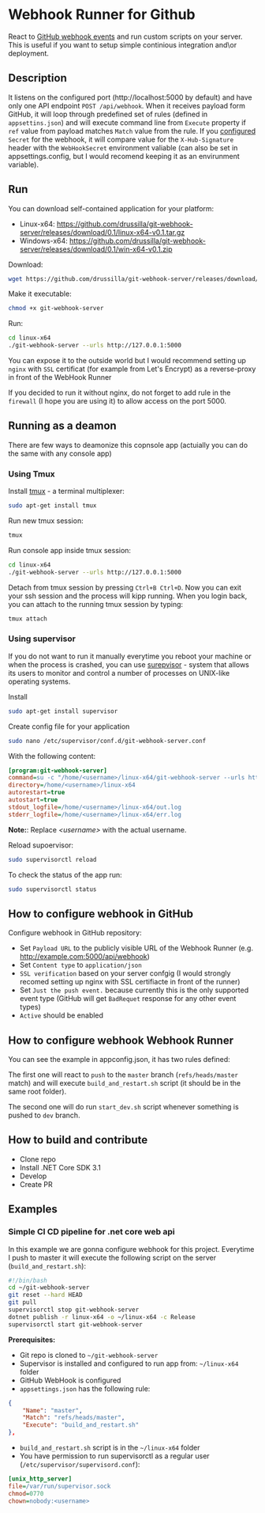 # Webhook Runner for Github

React to [GitHub webhook events](https://developer.github.com/webhooks/) and run custom scripts on your server. This is useful if you want to setup simple continious integration and\or deployment.

## Description

It listens on the configured port (http://localhost:5000 by default) and have only one API endpoint `POST /api/webhook`. When it receives payload form GitHub, it will loop through predefined set of rules (defined in `appsettins.json`) and will execute command line from `Execute` property if `ref` value from payload matches `Match` value from the rule.
If you [configured](https://developer.github.com/webhooks/securing/#validating-payloads-from-github) `Secret` for the webhook, it will compare value for the `X-Hub-Signature` header with the `WebHookSecret` environment valiable (can also be set in appsettings.config, but I would recomend keeping it as an envirunment variable).

## Run

You can download self-contained application for your platform:

- Linux-x64: https://github.com/drussilla/git-webhook-server/releases/download/0.1/linux-x64-v0.1.tar.gz
- Windows-x64: https://github.com/drussilla/git-webhook-server/releases/download/0.1/win-x64-v0.1.zip

Download:

```bash
wget https://github.com/drussilla/git-webhook-server/releases/download/0.1/linux-x64-v0.1.tar.gz
```

Make it executable:

```bash
chmod +x git-webhook-server
```

Run:

```bash
cd linux-x64
./git-webhook-server --urls http://127.0.0.1:5000
```

You can expose it to the outside world but I would recommend setting up `nginx` with `SSL` certificat (for example from Let's Encrypt) as a reverse-proxy in front of the WebHook Runner

If you decided to run it without nginx, do not forget to add rule in the `firewall` (I hope you are using it) to allow access on the port 5000.

## Running as a deamon

There are few ways to deamonize this copnsole app (actuially you can do the same with any console app)

### Using Tmux

Install [tmux](https://github.com/tmux/tmux/wiki) - a terminal multiplexer:

```bash
sudo apt-get install tmux
```

Run new tmux session:

```bash
tmux
```

Run console app inside tmux session:

```bash
cd linux-x64
./git-webhook-server --urls http://127.0.0.1:5000
```

Detach from tmux session by pressing `Ctrl+B Ctrl+D`. Now you can exit your ssh session and the process will kipp running. When you login back, you can attach to the running tmux session by typing:

```bash
tmux attach
```

### Using supervisor

If you do not want to run it manually everytime you reboot your machine or when the process is crashed, you can use [surepvisor](http://supervisord.org/) - system that allows its users to monitor and control a number of processes on UNIX-like operating systems.

Install

```bash
sudo apt-get install supervisor
```

Create config file for your application

```bash
sudo nano /etc/supervisor/conf.d/git-webhook-server.conf
```

With the following content:

```ini
[program:git-webhook-server]
command=su -c "/home/<username>/linux-x64/git-webhook-server --urls http://127.0.0.1:5000" <username>
directory=/home/<username>/linux-x64
autorestart=true
autostart=true
stdout_logfile=/home/<username>/linux-x64/out.log
stderr_logfile=/home/<username>/linux-x64/err.log
```

**Note:**: Replace *\<username\>* with the actual username.

Reload supoervisor:

```bash
sudo supervisorctl reload
```

To check the status of the app run:

```bash
sudo supervisorctl status
```

## How to configure webhook in GitHub

Configure webhook in GitHub repository:

- Set `Payload URL` to the publicly visible URL of the Webhook Runner (e.g. http://example.com:5000/api/webhook)
- Set `Content type` to `application/json`
- `SSL verification` based on your server confgig (I would strongly recomed setting up nginx with SSL certifiacte in front of the runner)
- Set `Just the push event.` because currently this is the only supported event type (GitHub will get `BadRequet` response for any other event types)
- `Active` should be enabled

## How to configure webhook Webhook Runner

You can see the example in appconfig.json, it has two rules defined:

The first one will react to `push` to the `master` branch (`refs/heads/master` match) and will execute `build_and_restart.sh` script (it should be in the same root folder).

The second one will do run `start_dev.sh` script whenever something is pushed to `dev` branch.

## How to build and contribute

- Clone repo
- Install .NET Core SDK 3.1
- Develop
- Create PR

## Examples

### Simple CI CD pipeline for .net core web api

In this example we are gonna configure webhook for this project. Everytime I push to master it will execute the following script on the server (`build_and_restart.sh`):

```bash
#!/bin/bash
cd ~/git-webhook-server
git reset --hard HEAD
git pull
supervisorctl stop git-webhook-server
dotnet publish -r linux-x64 -o ~/linux-x64 -c Release
supervisorctl start git-webhook-server
```

**Prerequisites:**

- Git repo is cloned to `~/git-webhook-server`
- Supervisor is installed and configured to run app from: `~/linux-x64` folder
- GitHub WebHook is configured
- `appsettings.json` has the following rule:

```json
{
    "Name": "master",
    "Match": "refs/heads/master",
    "Execute": "build_and_restart.sh"
},
```

- `build_and_restart.sh` script is in the `~/linux-x64` folder
- You have permission to run supervisorctl as a regular user (`/etc/supervisor/supervisord.conf`):

```ini
[unix_http_server]
file=/var/run/supervisor.sock
chmod=0770
chown=nobody:<username>
```

